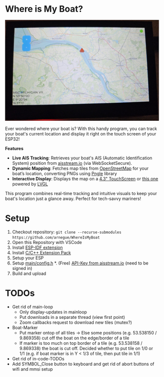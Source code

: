 # Where is My Boat?

![ESP32-S3 4.3inch WhereIsMyBoat](./esp32LCD.jpeg)

Ever wondered where your boat is? With this handy program, you can track your boat's current location and display it right on the touch screen of your ESP32!

**Features**

* **Live AIS Tracking**: Retrieves your boat's AIS (Automatic Identification System) position from [aisstream.io](https://aisstream.io/) (via WebSocketSecure).
* **Dynamic Mapping**: Fetches map tiles from [OpenStreetMap](https://www.openstreetmap.org) for your boat’s location, converting PNGs using [Pngle](https://github.com/kikuchan/pngle) library
* **Interactive Display**: Displays the map on a [4.3" TouchScreen](https://www.waveshare.com/esp32-s3-touch-lcd-4.3.htm) or [this one](https://www.waveshare.com/esp32-s3-touch-lcd-4.3b.htm) powered by [LVGL](https://lvgl.io/)

This program combines real-time tracking and intuitive visuals to keep your boat's location just a glance away. Perfect for tech-savvy mariners!

# Setup

1. Checkout repository: `git clone --recurse-submodules https://github.com/arnegue/WhereIsMyBoat`
2. Open this Repository with VSCode
3. Install [ESP-IDF extension](https://marketplace.visualstudio.com/items?itemName=espressif.esp-idf-extension)
4. Install [C/C++ Extension Pack](https://marketplace.visualstudio.com/items?itemName=ms-vscode.cpptools-extension-pack)
5. Setup your ESP
6. Setup [main/config.h](main/config.h)
    *. (Free) [API-Key from aisstream.io](https://aisstream.io/apikeys) (need to be signed in)
7. Build and upload

# TODOs

* Get rid of main-loop
    * Only display-updates in mainloop
    * Put downloads in a separate thread (view first point)
    * Zoom callbacks request to download new tiles (mutex?)
* Boat-Marker
    * Put marker ontop of all tiles -> Else some positions (e.g. 53.538150 / 9.869358) cut off the boat on the edge/border of a tile
    * If marker is too much on top border of a tile (e.g. 53.538158 / 9.869338) the boat is cut off. Decided whether to put tile on 1/0 or 1/1 (e.g. if boat marker is in Y < 1/3 of tile, then put tile in 1/1)
* Get rid of in-code-TODOs
* Add SYMBOL_Close button to keyboard and get rid of abort buttons of wifi and mmsi setup
